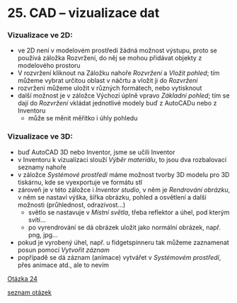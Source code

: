 # 25. CAD – vizualizace dat

### Vizualizace ve 2D:
* ve 2D není v modelovém prostředí žádná možnost výstupu, proto se používá záložka Rozvržení, do něj se mohou přidávat objekty z modelového prostoru
* V rozvržení kliknout na Záložku nahoře *Rozvržení* a *Vložit pohled*; tím můžeme vybrat určitou oblast v náčrtu a vložit ji do *Rozvržení*
* rozvržení můžeme uložit v různých formátech, nebo vytisknout
* další možnost je v záložce Výchozí úplně vpravo *Základní pohled*; tím se dají do *Rozvržení* vkládat jednotlivé modely buď z AutoCADu nebo z Inventoru
  * může se měnit měřítko i úhly pohledu

### Vizualizace ve 3D:
* buď AutoCAD 3D nebo Inventor, jsme se učili Inventor
* v Inventoru k vizualizaci slouží *Výběr materiálu*, to jsou dva rozbalovací seznamy nahoře
* v záložce *Systémové prostředí* máme možnost tvorby 3D modelu pro 3D tiskárnu, kde se vyexportuje ve formátu stl
* zároveň je v této záložce i *Inventor studio*, v něm je *Rendrování obrázku*, v něm se nastaví výška, šířka obrázku, pohled a osvětlení a další možnosti (průhlednost, odrazivost...)
  * světlo se nastavuje v *Místní světla*, třeba reflektor a úhel, pod kterým svítí...
  * po vyrendrování se dá obrázek uložit jako normální obrázek, např. png, jpg...
* pokud je vyrobený úhel, např. u fidgetspinneru tak můžeme zaznamenat posun pomocí *Vytvořit záznam* 
* popřípadě se dá záznam (animace) vytvářet v *Systémovém prostředí*, přes animace atd., ale to nevím

[Otázka 24](24CAD.md)

[seznam otázek](seznam_otazek.md)
                                
